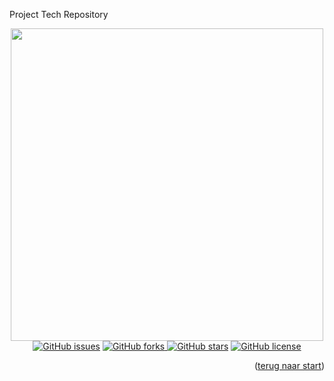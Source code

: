 Project Tech Repository

<section align="center" id="start">
  <img src="https://i.postimg.cc/pr34hyrb/meme.png" width="500">
</section>

<section align="center">
<a href="https://github.com/daniquemois/sturdy-broccoli/issues"><img alt="GitHub issues" src="https://img.shields.io/github/issues/daniquemois/sturdy-broccoli"></a>
<a href="https://github.com/daniquemois/sturdy-broccoli/network"><img alt="GitHub forks" src="https://img.shields.io/github/forks/daniquemois/sturdy-broccoli"</a>
<a href="https://github.com/daniquemois/sturdy-broccoli/stargazers"><img alt="GitHub stars" src="https://img.shields.io/github/stars/daniquemois/sturdy-broccoli"></a>
<a href="https://github.com/daniquemois/sturdy-broccoli/blob/main/LICENSE"><img alt="GitHub license" src="https://img.shields.io/github/license/daniquemois/sturdy-broccoli"></a>
  </section>



<p align="right">(<a href="#start">terug naar start</a>)</p>
